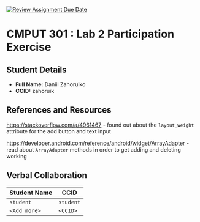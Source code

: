 [![Review Assignment Due Date](https://classroom.github.com/assets/deadline-readme-button-22041afd0340ce965d47ae6ef1cefeee28c7c493a6346c4f15d667ab976d596c.svg)](https://classroom.github.com/a/4btn9xaF)
# CMPUT 301 : Lab 2 Participation Exercise

## Student Details

- **Full Name:** Daniil Zahoruiko
- **CCID:** zahoruik

## References and Resources

https://stackoverflow.com/a/4961467 - found out about the `layout_weight` attribute for the add button and text input 

https://developer.android.com/reference/android/widget/ArrayAdapter - read about `ArrayAdapter` methods in order to get adding and deleting working

## Verbal Collaboration

| Student Name | CCID      |
| ------------ | --------- |
| `student`    | `student` |
| `<Add more>` | `<CCID>`  |
